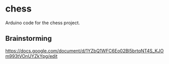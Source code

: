# chess
Arduino code for the chess project.

## Brainstorming
https://docs.google.com/document/d/1YZbQ1WFC6Eo02Bl5brtqNT4S_KJOm993tVOnUYZkYpg/edit